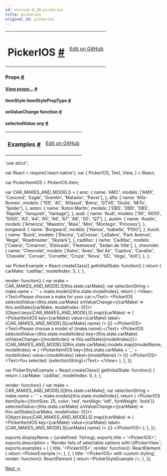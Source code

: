 ```yaml
---
id: version-0.20-pickerios
title: pickerios
original_id: pickerios
---
```

<a id="content"></a><table width="100%"><tbody><tr><td><h1><a class="anchor" name="pickerios"></a>PickerIOS <a class="hash-link" href="#pickerios">#</a></h1></td><td style="text-align:right;"><a target="_blank" href="https://github.com/facebook/react-native/blob/master/Libraries/Picker/PickerIOS.ios.js">Edit on GitHub</a></td></tr></tbody></table><div><noscript></noscript><h3><a class="anchor" name="props"></a>Props <a class="hash-link" href="#props">#</a></h3><div class="props"><div class="prop"><h4 class="propTitle"><a class="anchor" name="view"></a><a href="docs/view.html#props">View props...</a> <a class="hash-link" href="#view">#</a></h4></div><div class="prop"><h4 class="propTitle"><a class="anchor" name="itemstyle"></a>itemStyle <span class="propType">itemStylePropType</span> <a class="hash-link" href="#itemstyle">#</a></h4></div><div class="prop"><h4 class="propTitle"><a class="anchor" name="onvaluechange"></a>onValueChange <span class="propType">function</span> <a class="hash-link" href="#onvaluechange">#</a></h4></div><div class="prop"><h4 class="propTitle"><a class="anchor" name="selectedvalue"></a>selectedValue <span class="propType">any</span> <a class="hash-link" href="#selectedvalue">#</a></h4></div></div></div><div><table width="100%"><tbody><tr><td><h3><a class="anchor" name="examples"></a>Examples <a class="hash-link" href="#examples">#</a></h3></td><td style="text-align:right;"><a target="_blank" href="https://github.com/facebook/react-native/blob/master/Examples/UIExplorer/PickerIOSExample.js">Edit on GitHub</a></td></tr></tbody></table><div class="prism language-javascript"><span class="token string">'use strict'</span><span class="token punctuation">;</span>

<span class="token keyword">var</span> React <span class="token operator">=</span> <span class="token function">require<span class="token punctuation">(</span></span><span class="token string">'react-native'</span><span class="token punctuation">)</span><span class="token punctuation">;</span>
<span class="token keyword">var</span> <span class="token punctuation">{</span>
  PickerIOS<span class="token punctuation">,</span>
  Text<span class="token punctuation">,</span>
  View<span class="token punctuation">,</span>
<span class="token punctuation">}</span> <span class="token operator">=</span> React<span class="token punctuation">;</span>

<span class="token keyword">var</span> PickerItemIOS <span class="token operator">=</span> PickerIOS<span class="token punctuation">.</span>Item<span class="token punctuation">;</span>

<span class="token keyword">var</span> CAR_MAKES_AND_MODELS <span class="token operator">=</span> <span class="token punctuation">{</span>
  amc<span class="token punctuation">:</span> <span class="token punctuation">{</span>
    name<span class="token punctuation">:</span> <span class="token string">'AMC'</span><span class="token punctuation">,</span>
    models<span class="token punctuation">:</span> <span class="token punctuation">[</span><span class="token string">'AMX'</span><span class="token punctuation">,</span> <span class="token string">'Concord'</span><span class="token punctuation">,</span> <span class="token string">'Eagle'</span><span class="token punctuation">,</span> <span class="token string">'Gremlin'</span><span class="token punctuation">,</span> <span class="token string">'Matador'</span><span class="token punctuation">,</span> <span class="token string">'Pacer'</span><span class="token punctuation">]</span><span class="token punctuation">,</span>
  <span class="token punctuation">}</span><span class="token punctuation">,</span>
  alfa<span class="token punctuation">:</span> <span class="token punctuation">{</span>
    name<span class="token punctuation">:</span> <span class="token string">'Alfa-Romeo'</span><span class="token punctuation">,</span>
    models<span class="token punctuation">:</span> <span class="token punctuation">[</span><span class="token string">'159'</span><span class="token punctuation">,</span> <span class="token string">'4C'</span><span class="token punctuation">,</span> <span class="token string">'Alfasud'</span><span class="token punctuation">,</span> <span class="token string">'Brera'</span><span class="token punctuation">,</span> <span class="token string">'GTV6'</span><span class="token punctuation">,</span> <span class="token string">'Giulia'</span><span class="token punctuation">,</span> <span class="token string">'MiTo'</span><span class="token punctuation">,</span> <span class="token string">'Spider'</span><span class="token punctuation">]</span><span class="token punctuation">,</span>
  <span class="token punctuation">}</span><span class="token punctuation">,</span>
  aston<span class="token punctuation">:</span> <span class="token punctuation">{</span>
    name<span class="token punctuation">:</span> <span class="token string">'Aston Martin'</span><span class="token punctuation">,</span>
    models<span class="token punctuation">:</span> <span class="token punctuation">[</span><span class="token string">'DB5'</span><span class="token punctuation">,</span> <span class="token string">'DB9'</span><span class="token punctuation">,</span> <span class="token string">'DBS'</span><span class="token punctuation">,</span> <span class="token string">'Rapide'</span><span class="token punctuation">,</span> <span class="token string">'Vanquish'</span><span class="token punctuation">,</span> <span class="token string">'Vantage'</span><span class="token punctuation">]</span><span class="token punctuation">,</span>
  <span class="token punctuation">}</span><span class="token punctuation">,</span>
  audi<span class="token punctuation">:</span> <span class="token punctuation">{</span>
    name<span class="token punctuation">:</span> <span class="token string">'Audi'</span><span class="token punctuation">,</span>
    models<span class="token punctuation">:</span> <span class="token punctuation">[</span><span class="token string">'90'</span><span class="token punctuation">,</span> <span class="token string">'4000'</span><span class="token punctuation">,</span> <span class="token string">'5000'</span><span class="token punctuation">,</span> <span class="token string">'A3'</span><span class="token punctuation">,</span> <span class="token string">'A4'</span><span class="token punctuation">,</span> <span class="token string">'A5'</span><span class="token punctuation">,</span> <span class="token string">'A6'</span><span class="token punctuation">,</span> <span class="token string">'A7'</span><span class="token punctuation">,</span> <span class="token string">'A8'</span><span class="token punctuation">,</span> <span class="token string">'Q5'</span><span class="token punctuation">,</span> <span class="token string">'Q7'</span><span class="token punctuation">]</span><span class="token punctuation">,</span>
  <span class="token punctuation">}</span><span class="token punctuation">,</span>
  austin<span class="token punctuation">:</span> <span class="token punctuation">{</span>
    name<span class="token punctuation">:</span> <span class="token string">'Austin'</span><span class="token punctuation">,</span>
    models<span class="token punctuation">:</span> <span class="token punctuation">[</span><span class="token string">'America'</span><span class="token punctuation">,</span> <span class="token string">'Maestro'</span><span class="token punctuation">,</span> <span class="token string">'Maxi'</span><span class="token punctuation">,</span> <span class="token string">'Mini'</span><span class="token punctuation">,</span> <span class="token string">'Montego'</span><span class="token punctuation">,</span> <span class="token string">'Princess'</span><span class="token punctuation">]</span><span class="token punctuation">,</span>
  <span class="token punctuation">}</span><span class="token punctuation">,</span>
  borgward<span class="token punctuation">:</span> <span class="token punctuation">{</span>
    name<span class="token punctuation">:</span> <span class="token string">'Borgward'</span><span class="token punctuation">,</span>
    models<span class="token punctuation">:</span> <span class="token punctuation">[</span><span class="token string">'Hansa'</span><span class="token punctuation">,</span> <span class="token string">'Isabella'</span><span class="token punctuation">,</span> <span class="token string">'P100'</span><span class="token punctuation">]</span><span class="token punctuation">,</span>
  <span class="token punctuation">}</span><span class="token punctuation">,</span>
  buick<span class="token punctuation">:</span> <span class="token punctuation">{</span>
    name<span class="token punctuation">:</span> <span class="token string">'Buick'</span><span class="token punctuation">,</span>
    models<span class="token punctuation">:</span> <span class="token punctuation">[</span><span class="token string">'Electra'</span><span class="token punctuation">,</span> <span class="token string">'LaCrosse'</span><span class="token punctuation">,</span> <span class="token string">'LeSabre'</span><span class="token punctuation">,</span> <span class="token string">'Park Avenue'</span><span class="token punctuation">,</span> <span class="token string">'Regal'</span><span class="token punctuation">,</span>
             <span class="token string">'Roadmaster'</span><span class="token punctuation">,</span> <span class="token string">'Skylark'</span><span class="token punctuation">]</span><span class="token punctuation">,</span>
  <span class="token punctuation">}</span><span class="token punctuation">,</span>
  cadillac<span class="token punctuation">:</span> <span class="token punctuation">{</span>
    name<span class="token punctuation">:</span> <span class="token string">'Cadillac'</span><span class="token punctuation">,</span>
    models<span class="token punctuation">:</span> <span class="token punctuation">[</span><span class="token string">'Catera'</span><span class="token punctuation">,</span> <span class="token string">'Cimarron'</span><span class="token punctuation">,</span> <span class="token string">'Eldorado'</span><span class="token punctuation">,</span> <span class="token string">'Fleetwood'</span><span class="token punctuation">,</span> <span class="token string">'Sedan de Ville'</span><span class="token punctuation">]</span><span class="token punctuation">,</span>
  <span class="token punctuation">}</span><span class="token punctuation">,</span>
  chevrolet<span class="token punctuation">:</span> <span class="token punctuation">{</span>
    name<span class="token punctuation">:</span> <span class="token string">'Chevrolet'</span><span class="token punctuation">,</span>
    models<span class="token punctuation">:</span> <span class="token punctuation">[</span><span class="token string">'Astro'</span><span class="token punctuation">,</span> <span class="token string">'Aveo'</span><span class="token punctuation">,</span> <span class="token string">'Bel Air'</span><span class="token punctuation">,</span> <span class="token string">'Captiva'</span><span class="token punctuation">,</span> <span class="token string">'Cavalier'</span><span class="token punctuation">,</span> <span class="token string">'Chevelle'</span><span class="token punctuation">,</span>
             <span class="token string">'Corvair'</span><span class="token punctuation">,</span> <span class="token string">'Corvette'</span><span class="token punctuation">,</span> <span class="token string">'Cruze'</span><span class="token punctuation">,</span> <span class="token string">'Nova'</span><span class="token punctuation">,</span> <span class="token string">'SS'</span><span class="token punctuation">,</span> <span class="token string">'Vega'</span><span class="token punctuation">,</span> <span class="token string">'Volt'</span><span class="token punctuation">]</span><span class="token punctuation">,</span>
  <span class="token punctuation">}</span><span class="token punctuation">,</span>
<span class="token punctuation">}</span><span class="token punctuation">;</span>

<span class="token keyword">var</span> PickerExample <span class="token operator">=</span> React<span class="token punctuation">.</span><span class="token function">createClass<span class="token punctuation">(</span></span><span class="token punctuation">{</span>
  getInitialState<span class="token punctuation">:</span> <span class="token keyword">function</span><span class="token punctuation">(</span><span class="token punctuation">)</span> <span class="token punctuation">{</span>
    <span class="token keyword">return</span> <span class="token punctuation">{</span>
      carMake<span class="token punctuation">:</span> <span class="token string">'cadillac'</span><span class="token punctuation">,</span>
      modelIndex<span class="token punctuation">:</span> <span class="token number">3</span><span class="token punctuation">,</span>
    <span class="token punctuation">}</span><span class="token punctuation">;</span>
  <span class="token punctuation">}</span><span class="token punctuation">,</span>

  render<span class="token punctuation">:</span> <span class="token keyword">function</span><span class="token punctuation">(</span><span class="token punctuation">)</span> <span class="token punctuation">{</span>
    <span class="token keyword">var</span> make <span class="token operator">=</span> CAR_MAKES_AND_MODELS<span class="token punctuation">[</span><span class="token keyword">this</span><span class="token punctuation">.</span>state<span class="token punctuation">.</span>carMake<span class="token punctuation">]</span><span class="token punctuation">;</span>
    <span class="token keyword">var</span> selectionString <span class="token operator">=</span> make<span class="token punctuation">.</span>name <span class="token operator">+</span> <span class="token string">' '</span> <span class="token operator">+</span> make<span class="token punctuation">.</span>models<span class="token punctuation">[</span><span class="token keyword">this</span><span class="token punctuation">.</span>state<span class="token punctuation">.</span>modelIndex<span class="token punctuation">]</span><span class="token punctuation">;</span>
    <span class="token keyword">return</span> <span class="token punctuation">(</span>
      &lt;View<span class="token operator">&gt;</span>
        &lt;Text<span class="token operator">&gt;</span>Please choose a make <span class="token keyword">for</span> your car<span class="token punctuation">:</span>&lt;<span class="token operator">/</span>Text<span class="token operator">&gt;</span>
        &lt;PickerIOS
          selectedValue<span class="token operator">=</span><span class="token punctuation">{</span><span class="token keyword">this</span><span class="token punctuation">.</span>state<span class="token punctuation">.</span>carMake<span class="token punctuation">}</span>
          onValueChange<span class="token operator">=</span><span class="token punctuation">{</span><span class="token punctuation">(</span>carMake<span class="token punctuation">)</span> <span class="token operator">=</span><span class="token operator">&gt;</span> <span class="token keyword">this</span><span class="token punctuation">.</span><span class="token function">setState<span class="token punctuation">(</span></span><span class="token punctuation">{</span>carMake<span class="token punctuation">,</span> modelIndex<span class="token punctuation">:</span> <span class="token number">0</span><span class="token punctuation">}</span><span class="token punctuation">)</span><span class="token punctuation">}</span><span class="token operator">&gt;</span>
          <span class="token punctuation">{</span>Object<span class="token punctuation">.</span><span class="token function">keys<span class="token punctuation">(</span></span>CAR_MAKES_AND_MODELS<span class="token punctuation">)</span><span class="token punctuation">.</span><span class="token function">map<span class="token punctuation">(</span></span><span class="token punctuation">(</span>carMake<span class="token punctuation">)</span> <span class="token operator">=</span><span class="token operator">&gt;</span> <span class="token punctuation">(</span>
            &lt;PickerItemIOS
              key<span class="token operator">=</span><span class="token punctuation">{</span>carMake<span class="token punctuation">}</span>
              value<span class="token operator">=</span><span class="token punctuation">{</span>carMake<span class="token punctuation">}</span>
              label<span class="token operator">=</span><span class="token punctuation">{</span>CAR_MAKES_AND_MODELS<span class="token punctuation">[</span>carMake<span class="token punctuation">]</span><span class="token punctuation">.</span>name<span class="token punctuation">}</span>
            <span class="token operator">/</span><span class="token operator">&gt;</span>
          <span class="token punctuation">)</span><span class="token punctuation">)</span><span class="token punctuation">}</span>
        &lt;<span class="token operator">/</span>PickerIOS<span class="token operator">&gt;</span>
        &lt;Text<span class="token operator">&gt;</span>Please choose a model of <span class="token punctuation">{</span>make<span class="token punctuation">.</span>name<span class="token punctuation">}</span><span class="token punctuation">:</span>&lt;<span class="token operator">/</span>Text<span class="token operator">&gt;</span>
        &lt;PickerIOS
          selectedValue<span class="token operator">=</span><span class="token punctuation">{</span><span class="token keyword">this</span><span class="token punctuation">.</span>state<span class="token punctuation">.</span>modelIndex<span class="token punctuation">}</span>
          key<span class="token operator">=</span><span class="token punctuation">{</span><span class="token keyword">this</span><span class="token punctuation">.</span>state<span class="token punctuation">.</span>carMake<span class="token punctuation">}</span>
          onValueChange<span class="token operator">=</span><span class="token punctuation">{</span><span class="token punctuation">(</span>modelIndex<span class="token punctuation">)</span> <span class="token operator">=</span><span class="token operator">&gt;</span> <span class="token keyword">this</span><span class="token punctuation">.</span><span class="token function">setState<span class="token punctuation">(</span></span><span class="token punctuation">{</span>modelIndex<span class="token punctuation">}</span><span class="token punctuation">)</span><span class="token punctuation">}</span><span class="token operator">&gt;</span>
          <span class="token punctuation">{</span>CAR_MAKES_AND_MODELS<span class="token punctuation">[</span><span class="token keyword">this</span><span class="token punctuation">.</span>state<span class="token punctuation">.</span>carMake<span class="token punctuation">]</span><span class="token punctuation">.</span>models<span class="token punctuation">.</span><span class="token function">map<span class="token punctuation">(</span></span><span class="token punctuation">(</span>modelName<span class="token punctuation">,</span> modelIndex<span class="token punctuation">)</span> <span class="token operator">=</span><span class="token operator">&gt;</span> <span class="token punctuation">(</span>
            &lt;PickerItemIOS
              key<span class="token operator">=</span><span class="token punctuation">{</span><span class="token keyword">this</span><span class="token punctuation">.</span>state<span class="token punctuation">.</span>carMake <span class="token operator">+</span> <span class="token string">'_'</span> <span class="token operator">+</span> modelIndex<span class="token punctuation">}</span>
              value<span class="token operator">=</span><span class="token punctuation">{</span>modelIndex<span class="token punctuation">}</span>
              label<span class="token operator">=</span><span class="token punctuation">{</span>modelName<span class="token punctuation">}</span>
            <span class="token operator">/</span><span class="token operator">&gt;</span>
          <span class="token punctuation">)</span><span class="token punctuation">)</span><span class="token punctuation">}</span>
        &lt;<span class="token operator">/</span>PickerIOS<span class="token operator">&gt;</span>
        &lt;Text<span class="token operator">&gt;</span>You selected<span class="token punctuation">:</span> <span class="token punctuation">{</span>selectionString<span class="token punctuation">}</span>&lt;<span class="token operator">/</span>Text<span class="token operator">&gt;</span>
      &lt;<span class="token operator">/</span>View<span class="token operator">&gt;</span>
    <span class="token punctuation">)</span><span class="token punctuation">;</span>
  <span class="token punctuation">}</span><span class="token punctuation">,</span>
<span class="token punctuation">}</span><span class="token punctuation">)</span><span class="token punctuation">;</span>

<span class="token keyword">var</span> PickerStyleExample <span class="token operator">=</span> React<span class="token punctuation">.</span><span class="token function">createClass<span class="token punctuation">(</span></span><span class="token punctuation">{</span>
  getInitialState<span class="token punctuation">:</span> <span class="token keyword">function</span><span class="token punctuation">(</span><span class="token punctuation">)</span> <span class="token punctuation">{</span>
    <span class="token keyword">return</span> <span class="token punctuation">{</span>
      carMake<span class="token punctuation">:</span> <span class="token string">'cadillac'</span><span class="token punctuation">,</span>
      modelIndex<span class="token punctuation">:</span> <span class="token number">0</span><span class="token punctuation">,</span>
    <span class="token punctuation">}</span><span class="token punctuation">;</span>
  <span class="token punctuation">}</span><span class="token punctuation">,</span>

  render<span class="token punctuation">:</span> <span class="token keyword">function</span><span class="token punctuation">(</span><span class="token punctuation">)</span> <span class="token punctuation">{</span>
    <span class="token keyword">var</span> make <span class="token operator">=</span> CAR_MAKES_AND_MODELS<span class="token punctuation">[</span><span class="token keyword">this</span><span class="token punctuation">.</span>state<span class="token punctuation">.</span>carMake<span class="token punctuation">]</span><span class="token punctuation">;</span>
    <span class="token keyword">var</span> selectionString <span class="token operator">=</span> make<span class="token punctuation">.</span>name <span class="token operator">+</span> <span class="token string">' '</span> <span class="token operator">+</span> make<span class="token punctuation">.</span>models<span class="token punctuation">[</span><span class="token keyword">this</span><span class="token punctuation">.</span>state<span class="token punctuation">.</span>modelIndex<span class="token punctuation">]</span><span class="token punctuation">;</span>
    <span class="token keyword">return</span> <span class="token punctuation">(</span>
      &lt;PickerIOS
        itemStyle<span class="token operator">=</span><span class="token punctuation">{</span><span class="token punctuation">{</span>fontSize<span class="token punctuation">:</span> <span class="token number">25</span><span class="token punctuation">,</span> color<span class="token punctuation">:</span> <span class="token string">'red'</span><span class="token punctuation">,</span> textAlign<span class="token punctuation">:</span> <span class="token string">'left'</span><span class="token punctuation">,</span> fontWeight<span class="token punctuation">:</span> <span class="token string">'bold'</span><span class="token punctuation">}</span><span class="token punctuation">}</span>
        selectedValue<span class="token operator">=</span><span class="token punctuation">{</span><span class="token keyword">this</span><span class="token punctuation">.</span>state<span class="token punctuation">.</span>carMake<span class="token punctuation">}</span>
        onValueChange<span class="token operator">=</span><span class="token punctuation">{</span><span class="token punctuation">(</span>carMake<span class="token punctuation">)</span> <span class="token operator">=</span><span class="token operator">&gt;</span> <span class="token keyword">this</span><span class="token punctuation">.</span><span class="token function">setState<span class="token punctuation">(</span></span><span class="token punctuation">{</span>carMake<span class="token punctuation">,</span> modelIndex<span class="token punctuation">:</span> <span class="token number">0</span><span class="token punctuation">}</span><span class="token punctuation">)</span><span class="token punctuation">}</span><span class="token operator">&gt;</span>
        <span class="token punctuation">{</span>Object<span class="token punctuation">.</span><span class="token function">keys<span class="token punctuation">(</span></span>CAR_MAKES_AND_MODELS<span class="token punctuation">)</span><span class="token punctuation">.</span><span class="token function">map<span class="token punctuation">(</span></span><span class="token punctuation">(</span>carMake<span class="token punctuation">)</span> <span class="token operator">=</span><span class="token operator">&gt;</span> <span class="token punctuation">(</span>
          &lt;PickerItemIOS
            key<span class="token operator">=</span><span class="token punctuation">{</span>carMake<span class="token punctuation">}</span>
            value<span class="token operator">=</span><span class="token punctuation">{</span>carMake<span class="token punctuation">}</span>
            label<span class="token operator">=</span><span class="token punctuation">{</span>CAR_MAKES_AND_MODELS<span class="token punctuation">[</span>carMake<span class="token punctuation">]</span><span class="token punctuation">.</span>name<span class="token punctuation">}</span>
          <span class="token operator">/</span><span class="token operator">&gt;</span>
        <span class="token punctuation">)</span><span class="token punctuation">)</span><span class="token punctuation">}</span>
      &lt;<span class="token operator">/</span>PickerIOS<span class="token operator">&gt;</span>
    <span class="token punctuation">)</span><span class="token punctuation">;</span>
  <span class="token punctuation">}</span><span class="token punctuation">,</span>
<span class="token punctuation">}</span><span class="token punctuation">)</span><span class="token punctuation">;</span>

exports<span class="token punctuation">.</span>displayName <span class="token operator">=</span> <span class="token punctuation">(</span>undefined<span class="token punctuation">:</span> <span class="token operator">?</span>string<span class="token punctuation">)</span><span class="token punctuation">;</span>
exports<span class="token punctuation">.</span>title <span class="token operator">=</span> <span class="token string">'&lt;PickerIOS&gt;'</span><span class="token punctuation">;</span>
exports<span class="token punctuation">.</span>description <span class="token operator">=</span> <span class="token string">'Render lists of selectable options with UIPickerView.'</span><span class="token punctuation">;</span>
exports<span class="token punctuation">.</span>examples <span class="token operator">=</span> <span class="token punctuation">[</span>
<span class="token punctuation">{</span>
  title<span class="token punctuation">:</span> <span class="token string">'&lt;PickerIOS&gt;'</span><span class="token punctuation">,</span>
  render<span class="token punctuation">:</span> <span class="token keyword">function</span><span class="token punctuation">(</span><span class="token punctuation">)</span><span class="token punctuation">:</span> ReactElement <span class="token punctuation">{</span>
    <span class="token keyword">return</span> &lt;PickerExample <span class="token operator">/</span><span class="token operator">&gt;</span><span class="token punctuation">;</span>
  <span class="token punctuation">}</span><span class="token punctuation">,</span>
<span class="token punctuation">}</span><span class="token punctuation">,</span>
<span class="token punctuation">{</span>
  title<span class="token punctuation">:</span> <span class="token string">'&lt;PickerIOS&gt; with custom styling'</span><span class="token punctuation">,</span>
  render<span class="token punctuation">:</span> <span class="token keyword">function</span><span class="token punctuation">(</span><span class="token punctuation">)</span><span class="token punctuation">:</span> ReactElement <span class="token punctuation">{</span>
    <span class="token keyword">return</span> &lt;PickerStyleExample <span class="token operator">/</span><span class="token operator">&gt;</span><span class="token punctuation">;</span>
  <span class="token punctuation">}</span><span class="token punctuation">,</span>
<span class="token punctuation">}</span><span class="token punctuation">]</span><span class="token punctuation">;</span></div></div><div class="docs-prevnext"><a class="docs-next" href="docs/picker.html#content">Next →</a></div>